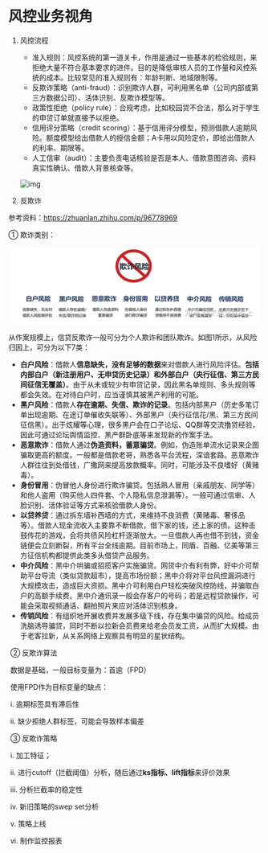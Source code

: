 # 风控业务视角

1. 风控流程

   - 准入规则：风控系统的第一道关卡，作用是通过一些基本的检验规则，来拒绝大量不符合基本要求的进件。目的是降低审核人员的工作量和风控系统的成本。比较常见的准入规则有：年龄判断、地域限制等。
   - 反欺诈策略（anti-fraud）：识别欺诈人群，可利用黑名单（公司内部或第三方数据公司）、活体识别、反欺诈模型等。
   - 政策性拒绝（policy rule）：合规考虑，比如校园贷不合法，那么对于学生的申贷订单就直接予以拒绝。
   - 信用评分策略（credit scoring）：基于信用评分模型，预测借款人逾期风险。额度模型给出借款人的授信金额；A卡用以风险定价，即给出借款人的利率、期限等。
   - 人工信审（audit）：主要负责电话核验是否是本人、借款意图咨询、资料真实性确认、借款人背景核查等。

   ![img](D:\桌面\风控\业务层面.assets\v2-b647b31109d9737efc6fed554a9bc4ea_720w.webp)

2. 反欺诈

参考资料：https://zhuanlan.zhihu.com/p/96778969

① 欺诈类别：

<img src="picture/p1.jpg" width="500px"/>

从作案规模上，信贷反欺诈一般可分为个人欺诈和团队欺诈。如图1所示，从风险归因上，可分为以下7类：

* **白户风险**：借款人**信息缺失，没有足够的数据**来对借款人进行风险评估。**包括内部白户（新注册用户、无申贷历史记录）和外部白户（央行征信、第三方民间征信无覆盖）**。由于从未或较少有申贷记录，因此黑名单规则、多头规则等都会失效。在对待白户时，应当谨慎其被黑产利用的可能。
* **黑户风险**：借款人**存在逾期、失信、欺诈的记录**。包括内部黑户（历史多笔订单出现逾期、在途订单催收失联等）、外部黑户（央行征信花/黑、第三方民间征信黑）。出于炫耀等心理，很多黑户会在口子论坛、QQ群等交流撸贷经验，因此可通过论坛舆情监控、黑产群卧底等来发现新的作案手法。
* **恶意欺诈**：借款人通过**伪造资料，蓄意骗贷**。例如，伪造账单流水记录来企图骗取更高的额度。一般都是借款老哥，熟悉各平台流程，深谙套路。恶意欺诈人群往往到处借钱，广撒网来提高放款概率。同时，可能涉及不良嗜好（黄赌毒）。
* **身份冒用**：伪冒他人身份进行欺诈骗贷。包括熟人冒用（亲戚朋友、同学等）和他人盗用（购买他人四件套、个人隐私信息泄漏等）。一般可通过信审、人脸识别、活体验证等方式来核验借款人身份。
* **以贷养贷**：通过拆东墙补西墙的方式，来维持不良消费（黄赌毒、奢侈品等）。借款人现金流收入主要靠不断借款，借下家的钱，还上家的债。这种击鼓传花的游戏，会将共债风险杠杆逐渐放大。一旦借款人再也借不到钱，资金链便会立刻断裂，所有平台全线逾期。目前市场上，同盾、百融、亿美等第三方征信机构都提供此类多头借贷产品服务。
* **中介风险**：黑中介哄骗或招揽客户实施骗贷。网贷中介有利有弊，好中介可帮助平台导流（类似贷款超市），提高市场份额；黑中介将对平台风控漏洞进行大规模攻击，造成巨大资损。黑中介可利用白户轻松突破风控防线，并骗取白户的高额手续费。黑中介通讯录一般会存客户的号码；若是远程贷款操作，可能会采取视频通话、翻拍照片来应对活体识别核身。
* **传销风险**：有组织地开展收费并发展多级下线，存在集中骗贷的风险。给成员洗脑诱导骗贷，同时不断以拉新会员费来给老会员发工资，从而扩大规模。由于老客拉新，从关系网络上观察具有明显的星状结构。



​	② 反欺诈算法

​	数据是基础，一般目标变量为：首逾（FPD）

​	使用FPD作为目标变量的缺点：

​	i. 逾期标签具有滞后性

​	ii. 缺少拒绝人群标签，可能会导致样本偏差



​	③ 反欺诈策略

​	i. 加工特征；

​	ii. 进行cutoff（拦截阈值）分析，随后通过**ks指标、lift指标**来评价效果

​	iii. 分析拦截率的稳定性

​	iv. 新旧策略的swep set分析

​	v. 策略上线

​	vi. 制作监控报表
